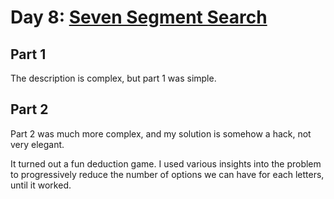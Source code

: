 # Day 8: [Seven Segment Search](https://adventofcode.com/2021/day/8)

## Part 1

The description is complex, but part 1 was simple.

## Part 2

Part 2 was much more complex, and my solution is somehow a hack, not very elegant.

It turned out a fun deduction game. I used various insights into the problem to progressively reduce the number of options we can have for each letters, until it worked.